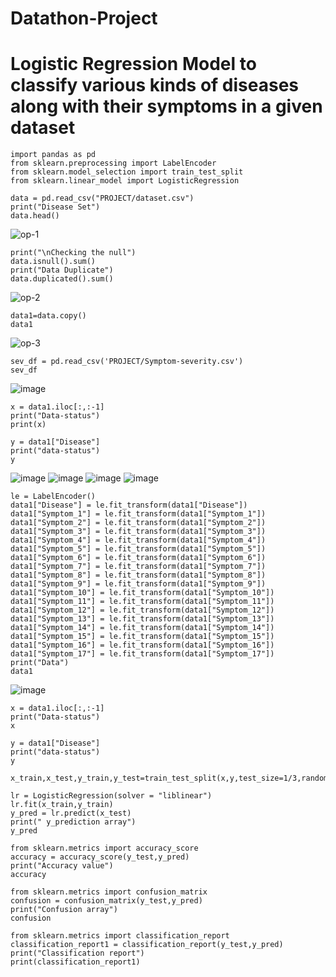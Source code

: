 # Datathon-Project

# Logistic Regression Model to classify various kinds of diseases along with their symptoms in a given dataset

```
import pandas as pd
from sklearn.preprocessing import LabelEncoder
from sklearn.model_selection import train_test_split
from sklearn.linear_model import LogisticRegression

data = pd.read_csv("PROJECT/dataset.csv")
print("Disease Set")
data.head()
```
![op-1](https://github.com/AnnBlessy/Datathon-Project/assets/119477835/2c477797-8ccf-4605-8b0d-a340786148fc)


```
print("\nChecking the null")
data.isnull().sum()
print("Data Duplicate")
data.duplicated().sum()
```

![op-2](https://github.com/AnnBlessy/Datathon-Project/assets/119477835/bbac868b-08ba-44e9-82a9-a11805d2944e)

```
data1=data.copy()
data1
```

![op-3](https://github.com/AnnBlessy/Datathon-Project/assets/119477835/00f49ed1-4a86-41ca-9858-3dc533cb80a2)

```
sev_df = pd.read_csv('PROJECT/Symptom-severity.csv')
sev_df
```
![image](https://github.com/AnnBlessy/Datathon-Project/assets/119477835/e19eb352-271d-417b-9cc8-d41d6e88805c)

```
x = data1.iloc[:,:-1]
print("Data-status")
print(x)

y = data1["Disease"]
print("data-status")
y
```
![image](https://github.com/AnnBlessy/Datathon-Project/assets/119477835/84af8d1e-ccb5-44bc-a5e0-49d6aa001fc2)
![image](https://github.com/AnnBlessy/Datathon-Project/assets/119477835/43e7dd96-3081-4e67-9c9f-0323eec34aa0)
![image](https://github.com/AnnBlessy/Datathon-Project/assets/119477835/5f4da218-d102-415f-bc3c-279c969097a1)
![image](https://github.com/AnnBlessy/Datathon-Project/assets/119477835/8efc4e6e-a784-4cd3-8dde-f2fb73224cb9)

```
le = LabelEncoder()
data1["Disease"] = le.fit_transform(data1["Disease"])
data1["Symptom_1"] = le.fit_transform(data1["Symptom_1"])
data1["Symptom_2"] = le.fit_transform(data1["Symptom_2"])
data1["Symptom_3"] = le.fit_transform(data1["Symptom_3"])
data1["Symptom_4"] = le.fit_transform(data1["Symptom_4"])
data1["Symptom_5"] = le.fit_transform(data1["Symptom_5"])
data1["Symptom_6"] = le.fit_transform(data1["Symptom_6"])
data1["Symptom_7"] = le.fit_transform(data1["Symptom_7"])
data1["Symptom_8"] = le.fit_transform(data1["Symptom_8"])
data1["Symptom_9"] = le.fit_transform(data1["Symptom_9"])
data1["Symptom_10"] = le.fit_transform(data1["Symptom_10"])
data1["Symptom_11"] = le.fit_transform(data1["Symptom_11"])
data1["Symptom_12"] = le.fit_transform(data1["Symptom_12"])
data1["Symptom_13"] = le.fit_transform(data1["Symptom_13"])
data1["Symptom_14"] = le.fit_transform(data1["Symptom_14"])
data1["Symptom_15"] = le.fit_transform(data1["Symptom_15"])
data1["Symptom_16"] = le.fit_transform(data1["Symptom_16"])
data1["Symptom_17"] = le.fit_transform(data1["Symptom_17"])
print("Data")
data1
```
![image](https://github.com/AnnBlessy/Datathon-Project/assets/119477835/a07e40a4-0d84-4256-a659-e5e0dda036de)

```
x = data1.iloc[:,:-1]
print("Data-status")
x

y = data1["Disease"]
print("data-status")
y
```

```
x_train,x_test,y_train,y_test=train_test_split(x,y,test_size=1/3,random_state=0)

lr = LogisticRegression(solver = "liblinear")
lr.fit(x_train,y_train)
y_pred = lr.predict(x_test)
print(" y_prediction array")
y_pred

from sklearn.metrics import accuracy_score
accuracy = accuracy_score(y_test,y_pred)
print("Accuracy value")
accuracy

from sklearn.metrics import confusion_matrix
confusion = confusion_matrix(y_test,y_pred)
print("Confusion array")
confusion

from sklearn.metrics import classification_report
classification_report1 = classification_report(y_test,y_pred)
print("Classification report")
print(classification_report1)
```
